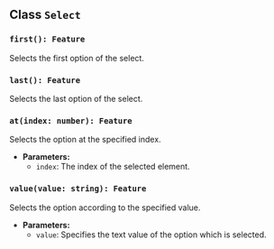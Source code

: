 ## Class `Select`

### `first(): Feature`

Selects the first option of the select.

### `last(): Feature`

Selects the last option of the select.

### `at(index: number): Feature`

Selects the option at the specified index.

- **Parameters:**
  - `index`: The index of the selected element.

### `value(value: string): Feature`

Selects the option according to the specified value.

- **Parameters:**
  - `value`: Specifies the text value of the option which is selected.
